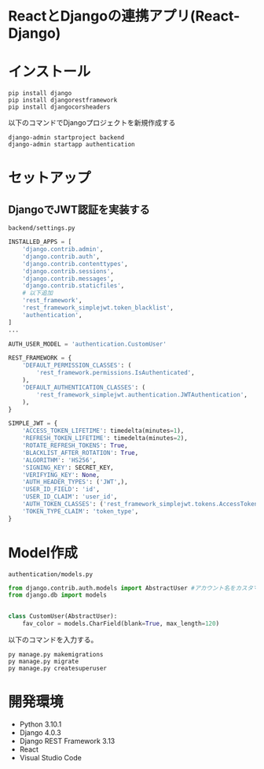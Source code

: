 # ReactとDjangoの連携アプリ(React-Django)

# インストール

```
pip install django
pip install djangorestframework
pip install djangocorsheaders
```

以下のコマンドでDjangoプロジェクトを新規作成する

```
django-admin startproject backend
django-admin startapp authentication
```

# セットアップ

## DjangoでJWT認証を実装する

`backend/settings.py`

```py
INSTALLED_APPS = [
    'django.contrib.admin',
    'django.contrib.auth',
    'django.contrib.contenttypes',
    'django.contrib.sessions',
    'django.contrib.messages',
    'django.contrib.staticfiles',
    # 以下追加
    'rest_framework',
    'rest_framework_simplejwt.token_blacklist',
    'authentication',
]
...

AUTH_USER_MODEL = 'authentication.CustomUser'

REST_FRAMEWORK = {
    'DEFAULT_PERMISSION_CLASSES': (
        'rest_framework.permissions.IsAuthenticated',
    ),
    'DEFAULT_AUTHENTICATION_CLASSES': (
        'rest_framework_simplejwt.authentication.JWTAuthentication',
    ),
}

SIMPLE_JWT = {
    'ACCESS_TOKEN_LIFETIME': timedelta(minutes=1),
    'REFRESH_TOKEN_LIFETIME': timedelta(minutes=2),
    'ROTATE_REFRESH_TOKENS': True,
    'BLACKLIST_AFTER_ROTATION': True,
    'ALGORITHM': 'HS256',
    'SIGNING_KEY': SECRET_KEY,
    'VERIFYING_KEY': None,
    'AUTH_HEADER_TYPES': ('JWT',),
    'USER_ID_FIELD': 'id',
    'USER_ID_CLAIM': 'user_id',
    'AUTH_TOKEN_CLASSES': ('rest_framework_simplejwt.tokens.AccessToken',),
    'TOKEN_TYPE_CLAIM': 'token_type',
}
```

# Model作成

`authentication/models.py`

```py
from django.contrib.auth.models import AbstractUser #アカウント名をカスタマイズするにはAbstractUserモジュールを活用する
from django.db import models


class CustomUser(AbstractUser):
    fav_color = models.CharField(blank=True, max_length=120)
```

以下のコマンドを入力する。

```
py manage.py makemigrations
py manage.py migrate
py manage.py createsuperuser
```

# 開発環境

* Python 3.10.1
* Django 4.0.3
* Django REST Framework 3.13
* React
* Visual Studio Code